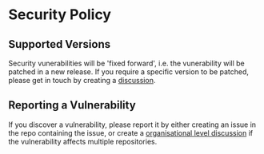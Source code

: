 # Security Policy

## Supported Versions

Security vunerabilities will be 'fixed forward', i.e. the vunerability will be patched in a new release.
If you require a specific version to be patched, please get in touch by creating a [discussion](https://github.com/creek-service/.github/discussions/new).

## Reporting a Vulnerability

If you discover a vulnerability, please report it by either creating an issue in the repo containing the issue, or create a [organisational level discussion](https://github.com/orgs/creek-service/discussions/new) if the vulnerability affects multiple repositories.





